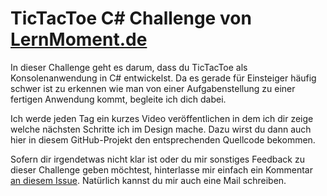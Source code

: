 # TicTacToe C# Challenge von [LernMoment.de](http://www.lernmoment.de/csharp-challenge/)

In dieser Challenge geht es darum, dass du TicTacToe als Konsolenanwendung in C# entwickelst. Da es gerade für Einsteiger häufig schwer ist zu erkennen wie man von einer Aufgabenstellung zu einer fertigen Anwendung kommt, begleite ich dich dabei.

Ich werde jeden Tag ein kurzes Video veröffentlichen in dem ich dir zeige welche nächsten Schritte ich im Design mache. Dazu wirst du dann auch hier in diesem GitHub-Projekt den entsprechenden Quellcode bekommen.

Sofern dir irgendetwas nicht klar ist oder du mir sonstiges Feedback zu dieser Challenge geben möchtest, hinterlasse mir einfach ein Kommentar [an diesem Issue](https://github.com/LernMoment/ttt-challenge/issues/2). Natürlich kannst du mir auch eine Mail schreiben.
